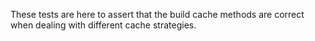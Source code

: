 These tests are here to assert that the build cache methods are correct when dealing with different cache strategies.